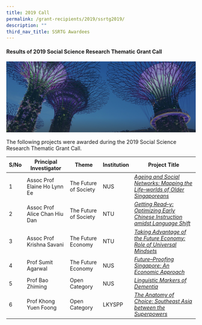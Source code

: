 ```yaml
---
title: 2019 Call
permalink: /grant-recipients/2019/ssrtg2019/
description: ""
third_nav_title: SSRTG Awardees
---
```

#### **Results of 2019 Social Science Research Thematic Grant Call**
![](/images/hero-banner.png)

The following projects were awarded during the 2019 Social Science Research Thematic Grant Call. 


| S/No | Principal<br>Investigator | Theme | Institution |Project Title |
| -------- | -------- | -------- | -------- |-------- |
| 1 |  Assoc Prof Elaine Ho Lynn Ee | The Future of Society |NUS | *[Ageing and Social Networks: Mapping the Life–worlds of Older Singaporeans](https://www.ssrc.edu.sg/projects/thematic-grant/elaine2019/)* |
| 2 |  Assoc Prof Alice Chan Hiu Dan | The Future of Society |NTU | *[Getting Read–y: Optimizing Early Chinese Instruction amidst Language Shift](https://www.ssrc.edu.sg/projects/thematic-grant/alice2019/)* |
| 3 |  Assoc Prof Krishna Savani | The Future Economy |NTU |*[Taking Advantage of the Future Economy: Role of Universal Mindsets](https://www.ssrc.edu.sg/projects/thematic-grant/krishna2019/)* |
| 4 |  Prof Sumit Agarwal | The Future Economy |NUS | *[Future–Proofing Singapore: An Economic Approach](https://www.ssrc.edu.sg/projects/thematic-grant/sumit2019/)* |
| 5 |  Prof Bao Zhiming | Open Category | NUS | *[Linguistic Markers of Dementia](https://www.ssrc.edu.sg/projects-awarded/thematic-grant/zhiming2019/)* |
| 6 | Prof Khong Yuen Foong | Open Category |LKYSPP |*[The Anatomy of Choice: Southeast Asia between the Superpowers](https://www.ssrc.edu.sg/projects/thematic-grant/yuenfoong2019/)*  |